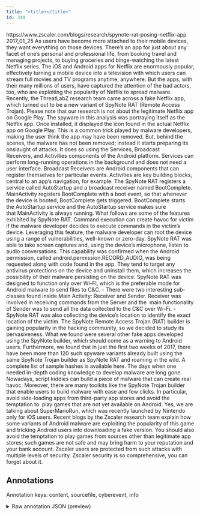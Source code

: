 ```yaml
---
title: "<title></title>"
id: 344
---
```


<title></title>
<source> https://www.zscaler.com/blogs/research/spynote-rat-posing-netflix-app </source>
<date> 2017_01_25 </date>
<text>
As users have become more attached to their mobile devices, they want everything on those devices.
There’s an app for just about any facet of one’s personal and professional life, from booking travel and managing projects, to buying groceries and binge-watching the latest Netflix series.
The iOS and Android apps for Netflix are enormously popular, effectively turning a mobile device into a television with which users can stream full movies and TV programs anytime, anywhere.
But the apps, with their many millions of users, have captured the attention of the bad actors, too, who are exploiting the popularity of Netflix to spread malware.
Recently, the ThreatLabZ research team came across a fake Netflix app, which turned out to be a new variant of SpyNote RAT (Remote Access Trojan).
Please note that our research is not about the legitimate Netflix app on Google Play.
The spyware in this analysis was portraying itself as the Netflix app.
Once installed, it displayed the icon found in the actual Netflix app on Google Play.
This is a common trick played by malware developers, making the user think the app may have been removed.
But, behind the scenes, the malware has not been removed; instead it starts preparing its onslaught of attacks.
It does so using the Services, Broadcast Receivers, and Activities components of the Android platform.
Services can perform long-running operations in the background and does not need a user interface.
Broadcast Receivers are Android components that can register themselves for particular events.
Activities are key building blocks, central to an app’s navigation, for example.
The SpyNote RAT registers a service called AutoStartup and a broadcast receiver named BootComplete.
MainActivity registers BootComplete with a boot event, so that whenever the device is booted, BootComplete gets triggered.
BootComplete starts the AutoStartup service and the AutoStartup service makes sure that MainActivity is always running.
What follows are some of the features exhibited by SpyNote RAT.
Command execution can create havoc for victim if the malware developer decides to execute commands in the victim’s device.
Leveraging this feature, the malware developer can root the device using a range of vulnerabilities, well-known or zero-day.
SpyNote RAT was able to take screen captures and, using the device’s microphone, listen to audio conversations.
This capability was confirmed when the Android permission, called android.permission.RECORD_AUDIO, was being requested along with code found in the app.
They tend to target any antivirus protections on the device and uninstall them, which increases the possibility of their malware persisting on the device.
SpyNote RAT was designed to function only over Wi-Fi, which is the preferable mode for Android malware to send files to C&C.
- There were two interesting sub-classes found inside Main Activity: Receiver and Sender.
Receiver was involved in receiving commands from the Server and the  main functionality of Sender was to send all the data collected to the C&C over Wi-Fi.
- SpyNote RAT was also collecting the device’s location to identify the exact location of the victim.
The SpyNote Remote Access Trojan (RAT) builder is gaining popularity in the hacking community, so we decided to study its pervasiveness.
What we found were several other fake apps developed using the SpyNote builder, which should come as a warning to Android users.
Furthermore, we found that in just the first two weeks of 2017, there have been more than 120 such spyware variants already built using the same SpyNote Trojan builder as SpyNote RAT and roaming in the wild.
A complete list of sample hashes is available here.
The days when one needed in-depth coding knowledge to develop malware are long gone.
Nowadays, script kiddies can build a piece of malware that can create real havoc.
Moreover, there are many toolkits like the SpyNote Trojan builder that enable users to build malware with ease and few clicks.
In particular, avoid side-loading apps from third-party app stores and avoid the temptation to  play games that are not yet available on Android.
Yes, we are talking about SuperMarioRun, which was recently launched by Nintendo only for iOS users.
Recent blogs by the Zscaler research team explain how some variants of Android malware are exploiting the popularity of this game and tricking Android users into downloading a fake version.
You should also avoid the temptation to play games from sources other than legitimate app stores; such games are not safe and may bring harm to your reputation and your bank account.
Zscaler users are protected from such attacks with multiple levels of security.
Zscaler security is so comprehensive, you can forget about it.
</text>



## Annotations

Annotation keys: content, sourcefile, cyberevent, info

<details>
<summary>Raw annotation JSON (preview)</summary>

```json
{
  "content": "As users have become more attached to their mobile devices, they want everything on those devices. There\u2019s an app for just about any facet of one\u2019s personal and professional life, from booking travel and managing projects, to buying groceries and binge-watching the latest Netflix series. The iOS and Android apps for Netflix\u00a0are enormously popular, effectively turning a mobile device into a television with which users can stream full movies and TV programs anytime, anywhere. But the apps, with their many millions of users, have captured the attention of the bad actors, too, who are exploiting the popularity of Netflix to spread malware. Recently, the ThreatLabZ research team came across a fake Netflix app, which turned out to be a new variant of SpyNote RAT (Remote Access Trojan). Please note that our research is not about the legitimate\u00a0Netflix app on Google Play. The spyware in this analysis was portraying itself as the Netflix app. Once installed, it displayed the icon found in the actual Netflix app on Google Play. This is a common trick played by malware developers, making the user think the app may have been removed. But, behind the scenes, the malware has not been removed; instead it starts preparing its onslaught of attacks. It does so using the Services, Broadcast Receivers,\u00a0and\u00a0Activities components of the Android platform. Services\u00a0can perform long-running operations in the background and does not need a user interface. Broadcast Receivers\u00a0are Android components that can register themselves for particular events. Activities are key building blocks, central to an app\u2019s navigation, for example. The SpyNote RAT registers a service called AutoStartup\u00a0and a broadcast receiver named\u00a0BootComplete. MainActivity\u00a0registers\u00a0BootComplete\u00a0with a boot event, so that whenever the device is booted,\u00a0BootComplete\u00a0gets triggered. BootComplete\u00a0starts the\u00a0AutoStartup\u00a0service and the\u00a0AutoStartup\u00a0service makes sure that\u00a0MainActivity\u00a0is always running. What follows are some of the features exhibited by SpyNote RAT. Command execution can create havoc for victim if the malware developer decides to execute commands in the victim\u2019s device. Leveraging this feature, the malware developer can root the device using a range of vulnerabilities, well-known or zero-day. SpyNote RAT was able to take screen captures and, using the device\u2019s microphone, listen to audio conversations. This capability was confirmed when the Android permission, called android.permission.RECORD_AUDIO, was being requested along with code found in the app. They tend to target any antivirus protections on the device and uninstall them, which increases the possibility of their malware persisting on the device. SpyNote RAT was designed to function only over Wi-Fi, which is the preferable mode for Android malware to send files to C&C. - There were two interesting sub-classes found inside Main Activity: Receiver\u00a0and\u00a0Sender. Receiver\u00a0was involved in receiving commands from the Server and\u00a0the \u00a0main functionality of Sender was to send all the data collected to the C&C over Wi-Fi. - SpyNote RAT was also collecting the device\u2019s location to identify the exact location of the victim. The SpyNote Remote Access Trojan (RAT) builder is gaining popularity in the hacking community, so we decided to study its pervasiveness. What we found were several other fake apps developed using the SpyNote builder, which should come as a warning to Android users. Furthermore, we found that in just the first two weeks of 2017, there have been more than 120 such spyware variants already built using the same SpyNote Trojan builder as SpyNote RAT and roaming in the wild. A complete list of sample hashes is available here. The days when one needed in-depth coding knowledge to develop malware are long gone. Nowadays, script kiddies can build a pie
```
</details>

